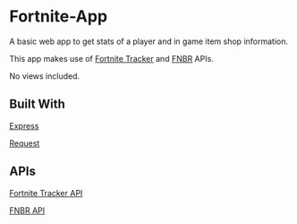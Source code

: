 # Fortnite-App
A basic web app to get stats of a player and in game item shop information.

This app makes use of [Fortnite Tracker](https://fortnitetracker.com/) and [FNBR](https://fnbr.co/) APIs.

No views included.

## Built With
[Express](https://expressjs.com/)

[Request](https://github.com/request/request)
## APIs
[Fortnite Tracker API](https://fortnitetracker.com/site-api)

[FNBR API](https://fnbr.co/api/docs)
